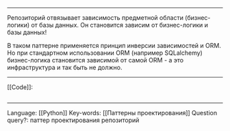 ___
Репозиторий отвязывает зависимость предметной области (бизнес-логики) от базы данных. Он становится зависим от бизнес-логики и базы данных! 

В таком паттерне применяется принцип инверсии зависимостей и ORM. Но при стандартном использовании ORM (например SQLalchemy) бизнес-логика становится зависимой от самой ORM - а это инфраструктура и так быть не должно.
___
[[Code]]:
```

```
___
Language: [[Python]]
Key-words:  [[Паттерны проектирования]]
Question query?: паттер проектирования репозиторий